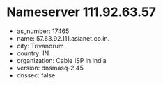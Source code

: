 # Nameserver 111.92.63.57

* as_number: 17465
* name: 57.63.92.111.asianet.co.in.
* city: Trivandrum
* country: IN
* organization: Cable ISP in India
* version: dnsmasq-2.45
* dnssec: false
